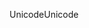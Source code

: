 <span data-ttu-id="4bf9f-101">Unicode</span><span class="sxs-lookup"><span data-stu-id="4bf9f-101">Unicode</span></span>